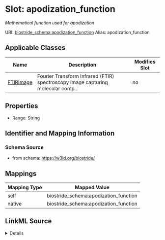 

# Slot: apodization_function 


_Mathematical function used for apodization_





URI: [biostride_schema:apodization_function](https://w3id.org/biostride/schema/apodization_function)
Alias: apodization_function

<!-- no inheritance hierarchy -->





## Applicable Classes

| Name | Description | Modifies Slot |
| --- | --- | --- |
| [FTIRImage](FTIRImage.md) | Fourier Transform Infrared (FTIR) spectroscopy image capturing molecular comp... |  no  |






## Properties

* Range: [String](String.md)




## Identifier and Mapping Information






### Schema Source


* from schema: https://w3id.org/biostride/




## Mappings

| Mapping Type | Mapped Value |
| ---  | ---  |
| self | biostride_schema:apodization_function |
| native | biostride_schema:apodization_function |




## LinkML Source

<details>
```yaml
name: apodization_function
description: Mathematical function used for apodization
from_schema: https://w3id.org/biostride/
rank: 1000
alias: apodization_function
owner: FTIRImage
domain_of:
- FTIRImage
range: string

```
</details>